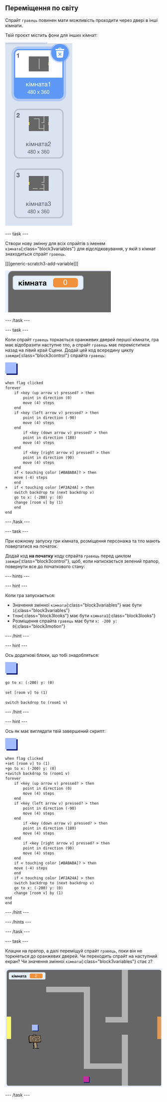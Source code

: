 ## Переміщення по світу

Спрайт `гравець` повинен мати можливість проходити через двері в інші кімнати.

Твій проєкт містить фони для інших кімнат:

![знімок екрана](images/world-backdrops.png)

\--- task \---

Створи нову змінну для всіх спрайтів з іменем `кімната`{:class="block3variables"} для відслідковування, у якій з кімнат знаходиться спрайт `гравець`.

[[[generic-scratch3-add-variable]]]

![знімок екрана](images/world-room.png)

\--- /task \---

\--- task \---

Коли спрайт `гравець` торкається оранжевих дверей першої кімнати, гра має відобразити наступне тло, а спрайт `гравець` має переміститися назад на лівий край Сцени. Додай цей код всередину циклу `завжди`{:class="block3control"} спрайта `гравець`:

![гравець](images/player.png)

```blocks3
when flag clicked
forever
    if <key (up arrow v) pressed? > then
        point in direction (0)
        move (4) steps
    end
    if <key (left arrow v) pressed? > then
        point in direction (-90)
        move (4) steps
    end
        if <key (down arrow v) pressed? > then
        point in direction (180)
        move (4) steps
    end
        if <key [right arrow v] pressed? > then
        point in direction (90)
        move (4) steps
    end
    if < touching color [#BABABA]? > then
    move (-4) steps
    end
+   if < touching color [#F2A24A] > then
    switch backdrop to (next backdrop v)
    go to x: (-200) y: (0)
    change [room v] by (1)
    end
end
```

\--- /task \---

\--- task \---

При кожному запуску гри кімната, розміщення персонажа та тло мають повертатися на початок.

Додай код **на початку** коду спрайта `гравець` перед циклом `завжди`{:class="block3control"}, щоб, коли натискається зелений прапор, повернути все до початкового стану:

\--- hints \---

\--- hint \---

Коли гра запускається:

+ Значення змінної `кімната`{:class="block3variables"} має бути `1`{:class="block3variables"}
+ `Тлом`{:class="block3looks"} має бути `кімната1`{:class="block3looks"}
+ Розміщення спрайта `гравець` має бути `x: -200 y: 0`{:class="block3motion"}

\--- /hint \---

\--- hint \---

Ось додаткові блоки, що тобі знадобляться:

![гравець](images/player.png)

```blocks3
go to x: (-200) y: (0)

set [room v] to (1)

switch backdrop to (room1 v)
```

\--- /hint \---

\--- hint \---

Ось як має виглядати твій завершений скрипт:

![гравець](images/player.png)

```blocks3
when flag clicked
+set [room v] to (1)
+go to x: (-200) y: (0)
+switch backdrop to (room1 v)
forever
    if <key (up arrow v) pressed? > then
        point in direction (0)
        move (4) steps
    end
    if <key (left arrow v) pressed? > then
        point in direction (-90)
        move (4) steps
    end
        if <key (down arrow v) pressed? > then
        point in direction (180)
        move (4) steps
    end
        if <key [right arrow v] pressed? > then
        point in direction (90)
        move (4) steps
    end
    if < touching color [#BABABA]? > then
    move (-4) steps
    end
    if < touching color [#F2A24A] > then
    switch backdrop to (next backdrop v)
    go to x: (-200) y: (0)
    change [room v] by (1)
end
end
```

\--- /hint \---

\--- /hints \---

\--- /task \---

\--- task \---

Клацни на прапор, а далі переміщуй спрайт `гравець`, поки він не торкнеться до оранжевих дверей. Чи переходить спрайт на наступний екран? Чи значення змінної `кімната`{:class="block3variables"} стає `2`?

![знімок екрана](images/world-room-test.png)

\--- /task \---